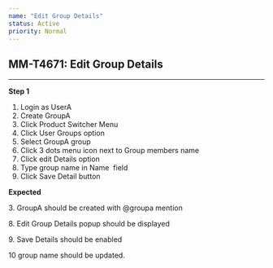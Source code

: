 ```yaml
---
name: "Edit Group Details"
status: Active
priority: Normal
---
```


## MM-T4671: Edit Group Details

---

**Step 1**

1. Login as UserA
2. Create GroupA 
3. Click Product Switcher Menu 
4. Click User Groups option
5. Select GroupA group
6. Click 3 dots menu icon next to Group members name
7. Click edit Details option
8. Type group name in Name  field
9. Click Save Detail button

**Expected**

3. GroupA should be created with @groupa mention

8. Edit Group Details popup should be displayed

9\. Save Details should be enabled 

10 group name should be updated.
